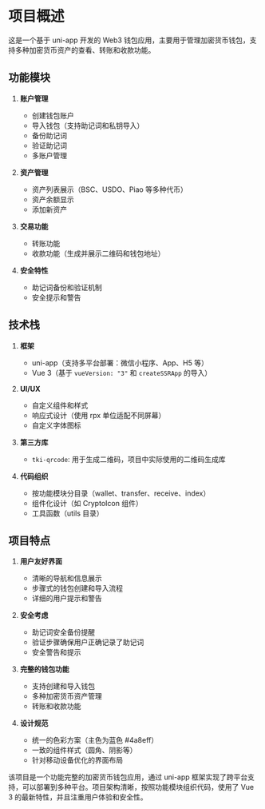# 项目概述

这是一个基于 uni-app 开发的 Web3 钱包应用，主要用于管理加密货币钱包，支持多种加密货币资产的查看、转账和收款功能。

## 功能模块

1. **账户管理**
   - 创建钱包账户
   - 导入钱包（支持助记词和私钥导入）
   - 备份助记词
   - 验证助记词
   - 多账户管理

2. **资产管理**
   - 资产列表展示（BSC、USDO、Piao 等多种代币）
   - 资产余额显示
   - 添加新资产

3. **交易功能**
   - 转账功能
   - 收款功能（生成并展示二维码和钱包地址）

4. **安全特性**
   - 助记词备份和验证机制
   - 安全提示和警告

## 技术栈

1. **框架**
   - uni-app（支持多平台部署：微信小程序、App、H5 等）
   - Vue 3（基于 `vueVersion: "3"` 和 `createSSRApp` 的导入）

2. **UI/UX**
   - 自定义组件和样式
   - 响应式设计（使用 rpx 单位适配不同屏幕）
   - 自定义字体图标

3. **第三方库**
   - `tki-qrcode`: 用于生成二维码，项目中实际使用的二维码生成库

4. **代码组织**
   - 按功能模块分目录（wallet、transfer、receive、index）
   - 组件化设计（如 CryptoIcon 组件）
   - 工具函数（utils 目录）

## 项目特点

1. **用户友好界面**
   - 清晰的导航和信息展示
   - 步骤式的钱包创建和导入流程
   - 详细的用户提示和警告

2. **安全考虑**
   - 助记词安全备份提醒
   - 验证步骤确保用户正确记录了助记词
   - 安全警告和提示

3. **完整的钱包功能**
   - 支持创建和导入钱包
   - 多种加密货币资产管理
   - 转账和收款功能

4. **设计规范**
   - 统一的色彩方案（主色为蓝色 #4a8eff）
   - 一致的组件样式（圆角、阴影等）
   - 针对移动设备优化的界面布局

该项目是一个功能完整的加密货币钱包应用，通过 uni-app 框架实现了跨平台支持，可以部署到多种平台。项目架构清晰，按照功能模块组织代码，使用了 Vue 3 的最新特性，并且注重用户体验和安全性。
